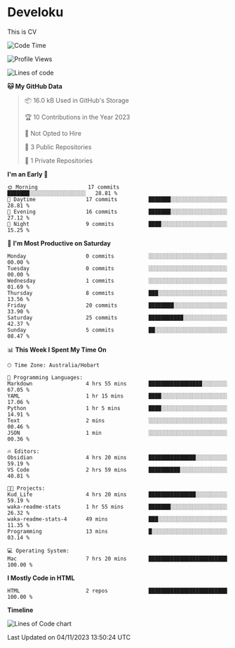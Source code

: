 # Develoku

This is CV



<!--START_SECTION:waka-->
![Code Time](http://img.shields.io/badge/Code%20Time-7%20hrs%2034%20mins-blue)

![Profile Views](http://img.shields.io/badge/Profile%20Views-114-blue)

![Lines of code](https://img.shields.io/badge/From%20Hello%20World%20I%27ve%20Written-729.6%20thousand%20lines%20of%20code-blue)

**🐱 My GitHub Data** 

> 📦 16.0 kB Used in GitHub's Storage 
 > 
> 🏆 10 Contributions in the Year 2023
 > 
> 🚫 Not Opted to Hire
 > 
> 📜 3 Public Repositories 
 > 
> 🔑 1 Private Repositories 
 > 
**I'm an Early 🐤** 

```text
🌞 Morning                17 commits          ███████░░░░░░░░░░░░░░░░░░   28.81 % 
🌆 Daytime                17 commits          ███████░░░░░░░░░░░░░░░░░░   28.81 % 
🌃 Evening                16 commits          ███████░░░░░░░░░░░░░░░░░░   27.12 % 
🌙 Night                  9 commits           ████░░░░░░░░░░░░░░░░░░░░░   15.25 % 
```
📅 **I'm Most Productive on Saturday** 

```text
Monday                   0 commits           ░░░░░░░░░░░░░░░░░░░░░░░░░   00.00 % 
Tuesday                  0 commits           ░░░░░░░░░░░░░░░░░░░░░░░░░   00.00 % 
Wednesday                1 commits           ░░░░░░░░░░░░░░░░░░░░░░░░░   01.69 % 
Thursday                 8 commits           ███░░░░░░░░░░░░░░░░░░░░░░   13.56 % 
Friday                   20 commits          ████████░░░░░░░░░░░░░░░░░   33.90 % 
Saturday                 25 commits          ███████████░░░░░░░░░░░░░░   42.37 % 
Sunday                   5 commits           ██░░░░░░░░░░░░░░░░░░░░░░░   08.47 % 
```


📊 **This Week I Spent My Time On** 

```text
🕑︎ Time Zone: Australia/Hobart

💬 Programming Languages: 
Markdown                 4 hrs 55 mins       █████████████████░░░░░░░░   67.05 % 
YAML                     1 hr 15 mins        ████░░░░░░░░░░░░░░░░░░░░░   17.06 % 
Python                   1 hr 5 mins         ████░░░░░░░░░░░░░░░░░░░░░   14.91 % 
Text                     2 mins              ░░░░░░░░░░░░░░░░░░░░░░░░░   00.46 % 
JSON                     1 min               ░░░░░░░░░░░░░░░░░░░░░░░░░   00.36 % 

🔥 Editors: 
Obsidian                 4 hrs 20 mins       ███████████████░░░░░░░░░░   59.19 % 
VS Code                  2 hrs 59 mins       ██████████░░░░░░░░░░░░░░░   40.81 % 

🐱‍💻 Projects: 
Kud_Life                 4 hrs 20 mins       ███████████████░░░░░░░░░░   59.19 % 
waka-readme-stats        1 hr 55 mins        ███████░░░░░░░░░░░░░░░░░░   26.32 % 
waka-readme-stats-4      49 mins             ███░░░░░░░░░░░░░░░░░░░░░░   11.35 % 
Programming              13 mins             █░░░░░░░░░░░░░░░░░░░░░░░░   03.14 % 

💻 Operating System: 
Mac                      7 hrs 20 mins       █████████████████████████   100.00 % 
```

**I Mostly Code in HTML** 

```text
HTML                     2 repos             █████████████████████████   100.00 % 
```



**Timeline**

![Lines of Code chart](https://raw.githubusercontent.com/develku/develku/main/assets/bar_graph.png)


 Last Updated on 04/11/2023 13:50:24 UTC
<!--END_SECTION:waka-->
